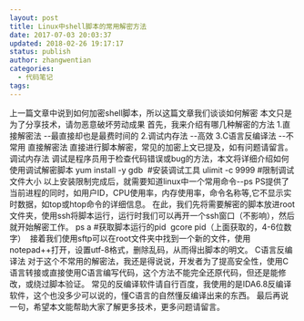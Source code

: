 ```yaml
---
layout: post
title: Linux中shell脚本的常用解密方法
date: 2017-07-03 20:03:37
updated: 2018-02-26 19:17:17
status: publish
author: zhangwentian
categories: 
  - 代码笔记
tags: 
---
```


上一篇文章中说到如何加密shell脚本，所以这篇文章我们谈谈如何解密
本文只是为了分享技术，请勿恶意破坏劳动成果
首先，我来介绍有哪几种解密的方法
1.直接解密法 --最直接却也是最费时间的
2.调试内存法 --高效
3.C语言反编译法 --不常用
直接解密法
直接进行脚本解密，常见的加密上文已提及，如有问题请留言。
调试内存法
调试是程序员用于检查代码错误或bug的方法，本文将详细介绍如何使用调试解密脚本
yum install -y gdb &nbsp;#安装调试工具
ulimit -c 9999 #限制调试文件大小
以上安装限制完成后，就需要知道linux中一个常用命令--ps
PS提供了当前进程的同时，如用户ID，CPU使用率，内存使用率，命令名称等,它不显示实时数据，如top或htop命令的详细信息。
在此，我们先将需要解密的脚本放进root文件夹，使用ssh将脚本运行，运行时我们可以再开一个ssh窗口（不影响），然后就开始解密工作。
ps a #获取脚本运行的pid&nbsp;
gcore pid（上面获取的，4-6位数字）
<img src="https://ooo.0o0.ooo/2017/07/03/595a330326871.png" alt="" />
接着我们使用sftp可以在root文件夹中找到一个新的文件，使用notepad++打开，设置utf-8格式，删除乱码，从而得出脚本的明文。
C语言反编译法
对于这个不常用的解密法，我还是得说说，开发者为了提高安全性，使用C语言转接或直接使用C语言编写代码，这个方法不能完全还原代码，但还是能修改，或绕过脚本验证。
常见的反编译软件请自行百度，我使用的是IDA6.8反编译软件，这个也没多少可以说的，懂C语言的自然懂反编译出来的东西。
最后再说一句，希望本文能帮助大家了解更多技术，更多问题请留言。